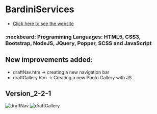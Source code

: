 # BardiniServices
- [Click here to see the website](http://www.bardiniservices.com)

### :neckbeard: Programming Languages: HTML5, CSS3, Bootstrap, NodeJS, JQuery, Popper, SCSS and JavaScript

## New improvements added: 
- draftNav.htm -> creating a new navigation bar
- draftGallery.htm -> Creating a new Photo Gallery with JS


## Version_2-2-1
![draftNav](https://i.imgur.com/5U3X1fw.png)
![draftGallery](https://i.imgur.com/04lJ27h.png)

